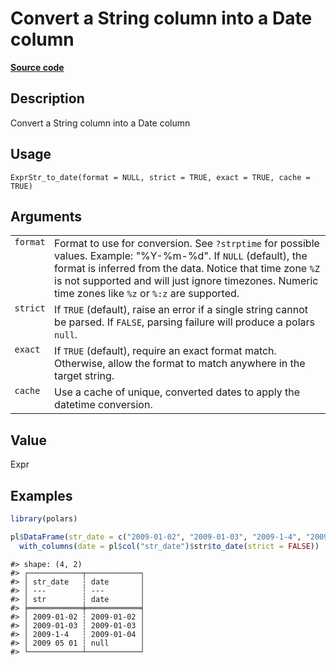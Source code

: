 

# Convert a String column into a Date column

[**Source code**](https://github.com/pola-rs/r-polars/tree/1fd6c01b862685c50e295d9b2ef690a69c3a7963/R/expr__string.R#L118)

## Description

Convert a String column into a Date column

## Usage

<pre><code class='language-R'>ExprStr_to_date(format = NULL, strict = TRUE, exact = TRUE, cache = TRUE)
</code></pre>

## Arguments

<table>
<tr>
<td style="white-space: nowrap; font-family: monospace; vertical-align: top">
<code id="ExprStr_to_date_:_format">format</code>
</td>
<td>
Format to use for conversion. See <code>?strptime</code> for possible
values. Example: "%Y-%m-%d". If <code>NULL</code> (default), the format
is inferred from the data. Notice that time zone
<code style="white-space: pre;">%Z</code> is not supported and will just
ignore timezones. Numeric time zones like
<code style="white-space: pre;">%z</code> or
<code style="white-space: pre;">%:z</code> are supported.
</td>
</tr>
<tr>
<td style="white-space: nowrap; font-family: monospace; vertical-align: top">
<code id="ExprStr_to_date_:_strict">strict</code>
</td>
<td>
If <code>TRUE</code> (default), raise an error if a single string cannot
be parsed. If <code>FALSE</code>, parsing failure will produce a polars
<code>null</code>.
</td>
</tr>
<tr>
<td style="white-space: nowrap; font-family: monospace; vertical-align: top">
<code id="ExprStr_to_date_:_exact">exact</code>
</td>
<td>
If <code>TRUE</code> (default), require an exact format match.
Otherwise, allow the format to match anywhere in the target string.
</td>
</tr>
<tr>
<td style="white-space: nowrap; font-family: monospace; vertical-align: top">
<code id="ExprStr_to_date_:_cache">cache</code>
</td>
<td>
Use a cache of unique, converted dates to apply the datetime conversion.
</td>
</tr>
</table>

## Value

Expr

## Examples

``` r
library(polars)

pl$DataFrame(str_date = c("2009-01-02", "2009-01-03", "2009-1-4", "2009 05 01"))$
  with_columns(date = pl$col("str_date")$str$to_date(strict = FALSE))
```

    #> shape: (4, 2)
    #> ┌────────────┬────────────┐
    #> │ str_date   ┆ date       │
    #> │ ---        ┆ ---        │
    #> │ str        ┆ date       │
    #> ╞════════════╪════════════╡
    #> │ 2009-01-02 ┆ 2009-01-02 │
    #> │ 2009-01-03 ┆ 2009-01-03 │
    #> │ 2009-1-4   ┆ 2009-01-04 │
    #> │ 2009 05 01 ┆ null       │
    #> └────────────┴────────────┘
